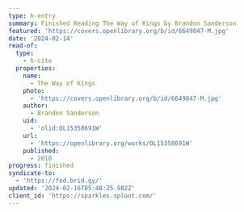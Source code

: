 ```yaml
---
type: h-entry
summary: Finished Reading The Way of Kings by Brandon Sanderson
featured: 'https://covers.openlibrary.org/b/id/6649847-M.jpg'
date: '2024-02-14'
read-of:
  type:
    - h-cite
  properties:
    name:
      - The Way of Kings
    photo:
      - 'https://covers.openlibrary.org/b/id/6649847-M.jpg'
    author:
      - Brandon Sanderson
    uid:
      - 'olid:OL15358691W'
    url:
      - 'https://openlibrary.org/works/OL15358691W'
    published:
      - 2010
progress: finished
syndicate-to:
  - 'https://fed.brid.gy/'
updated: '2024-02-16T05:48:25.982Z'
client_id: 'https://sparkles.sploot.com/'
---
```


